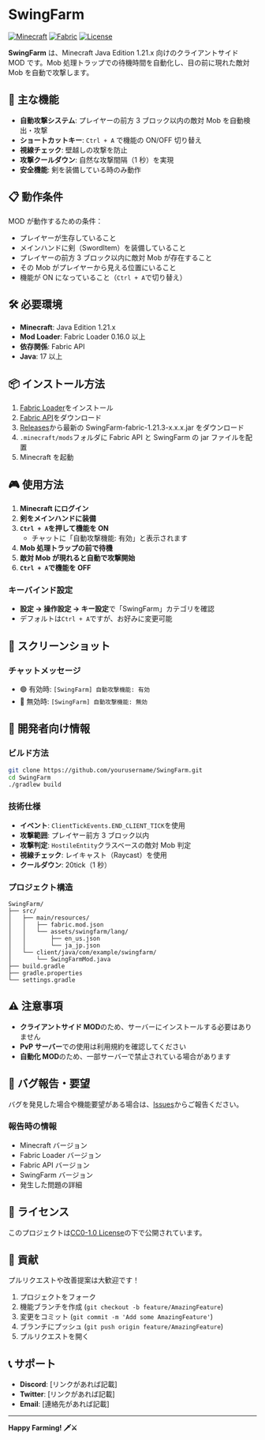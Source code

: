 # SwingFarm

[![Minecraft](https://img.shields.io/badge/Minecraft-1.21.x-green.svg)](https://minecraft.net)
[![Fabric](https://img.shields.io/badge/Fabric-Supported-orange.svg)](https://fabricmc.net)
[![License](https://img.shields.io/badge/License-CC0--1.0-blue.svg)](LICENSE)

**SwingFarm** は、Minecraft Java Edition 1.21.x 向けのクライアントサイド MOD です。Mob 処理トラップでの待機時間を自動化し、目の前に現れた敵対 Mob を自動で攻撃します。

## 🎯 主な機能

- **自動攻撃システム**: プレイヤーの前方 3 ブロック以内の敵対 Mob を自動検出・攻撃
- **ショートカットキー**: `Ctrl + A` で機能の ON/OFF 切り替え
- **視線チェック**: 壁越しの攻撃を防止
- **攻撃クールダウン**: 自然な攻撃間隔（1 秒）を実現
- **安全機能**: 剣を装備している時のみ動作

## 📋 動作条件

MOD が動作するための条件：

- プレイヤーが生存していること
- メインハンドに剣（SwordItem）を装備していること
- プレイヤーの前方 3 ブロック以内に敵対 Mob が存在すること
- その Mob がプレイヤーから見える位置にいること
- 機能が ON になっていること（`Ctrl + A`で切り替え）

## 🛠️ 必要環境

- **Minecraft**: Java Edition 1.21.x
- **Mod Loader**: Fabric Loader 0.16.0 以上
- **依存関係**: Fabric API
- **Java**: 17 以上

## 📦 インストール方法

1. [Fabric Loader](https://fabricmc.net/use/installer/)をインストール
2. [Fabric API](https://modrinth.com/mod/fabric-api)をダウンロード
3. [Releases](../../releases)から最新の SwingFarm-fabric-1.21.3-x.x.x.jar をダウンロード
4. `.minecraft/mods`フォルダに Fabric API と SwingFarm の jar ファイルを配置
5. Minecraft を起動

## 🎮 使用方法

1. **Minecraft にログイン**
2. **剣をメインハンドに装備**
3. **`Ctrl + A`を押して機能を ON**
   - チャットに「自動攻撃機能: 有効」と表示されます
4. **Mob 処理トラップの前で待機**
5. **敵対 Mob が現れると自動で攻撃開始**
6. **`Ctrl + A`で機能を OFF**

### キーバインド設定

- **設定 → 操作設定 → キー設定**で「SwingFarm」カテゴリを確認
- デフォルトは`Ctrl + A`ですが、お好みに変更可能

## 🎨 スクリーンショット

### チャットメッセージ

- 🟢 有効時: `[SwingFarm] 自動攻撃機能: 有効`
- 🔴 無効時: `[SwingFarm] 自動攻撃機能: 無効`

## 🔧 開発者向け情報

### ビルド方法

```bash
git clone https://github.com/yourusername/SwingFarm.git
cd SwingFarm
./gradlew build
```

### 技術仕様

- **イベント**: `ClientTickEvents.END_CLIENT_TICK`を使用
- **攻撃範囲**: プレイヤー前方 3 ブロック以内
- **攻撃判定**: `HostileEntity`クラスベースの敵対 Mob 判定
- **視線チェック**: レイキャスト（Raycast）を使用
- **クールダウン**: 20tick（1 秒）

### プロジェクト構造

```
SwingFarm/
├── src/
│   ├── main/resources/
│   │   ├── fabric.mod.json
│   │   └── assets/swingfarm/lang/
│   │       ├── en_us.json
│   │       └── ja_jp.json
│   └── client/java/com/example/swingfarm/
│       └── SwingFarmMod.java
├── build.gradle
├── gradle.properties
└── settings.gradle
```

## ⚠️ 注意事項

- **クライアントサイド MOD**のため、サーバーにインストールする必要はありません
- **PvP サーバー**での使用は利用規約を確認してください
- **自動化 MOD**のため、一部サーバーで禁止されている場合があります

## 🐛 バグ報告・要望

バグを発見した場合や機能要望がある場合は、[Issues](../../issues)からご報告ください。

### 報告時の情報

- Minecraft バージョン
- Fabric Loader バージョン
- Fabric API バージョン
- SwingFarm バージョン
- 発生した問題の詳細

## 📜 ライセンス

このプロジェクトは[CC0-1.0 License](LICENSE)の下で公開されています。

## 🤝 貢献

プルリクエストや改善提案は大歓迎です！

1. プロジェクトをフォーク
2. 機能ブランチを作成 (`git checkout -b feature/AmazingFeature`)
3. 変更をコミット (`git commit -m 'Add some AmazingFeature'`)
4. ブランチにプッシュ (`git push origin feature/AmazingFeature`)
5. プルリクエストを開く

## 📞 サポート

- **Discord**: [リンクがあれば記載]
- **Twitter**: [リンクがあれば記載]
- **Email**: [連絡先があれば記載]

---

**Happy Farming! 🗡️⚔️**
